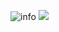 ![info](https://github-readme-stats.vercel.app/api?username=274337383&show_icons=true&count_private=true&hide=prs&theme=dracula)
[![](https://img.shields.io/badge/Steam-171a21?style=flat-square&logo=steam&logoColor=ffffff)](https://steamcommunity.com/id/antzuhl)
